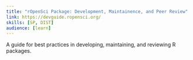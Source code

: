 ```yaml
---
title: "rOpenSci Package: Development, Maintainence, and Peer Review"
link: https://devguide.ropensci.org/
skills: [SP, DIST]
audience: [learn]
---
```

A guide for best practices in developing, maintaining, and reviewing R packages.
